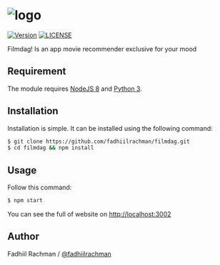 # ![logo](https://i.imgur.com/02XoSxL.png)

 [![Version](https://img.shields.io/badge/beta-1.0.0-brightred.svg "Version")](https://github.com/fadhiilrachman/filmdag) [![LICENSE](https://img.shields.io/badge/license-GPL%203.0-blue.svg "LICENSE")](https://github.com/fadhiilrachman/filmdag/blob/master/LICENSE) 

Filmdag! Is an app movie recommender exclusive for your mood

## Requirement

The module requires [NodeJS 8](https://nodejs.org/en/download/) and [Python 3](https://www.python.org/downloads/).

## Installation

Installation is simple. It can be installed using the following command:
```sh
$ git clone https://github.com/fadhiilrachman/filmdag.git
$ cd filmdag && npm install
```

## Usage

Follow this command:
```sh
$ npm start
```
You can see the full of website on [http://localhost:3002](http://localhost:3002)

## Author
Fadhiil Rachman / [@fadhiilrachman](https://www.instagram.com/fadhiilrachman)
